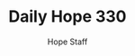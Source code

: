 ---
image: /assets/img/daily-hope-default-artwork.png
title: Daily Hope 330
number: 330
categories:
  - Daily Hope
author: Hope Staff
notes: Daily Hope 330
embed: >-
  <iframe style="border-radius:12px" src="https://open.spotify.com/embed/episode/7kY4Fc3qiSF1ERUXl2qsTH?utm_source=generator" width="100%" height="152" frameBorder="0" allowfullscreen="" allow="autoplay; clipboard-write; encrypted-media; fullscreen; picture-in-picture" loading="lazy"></iframe>
---